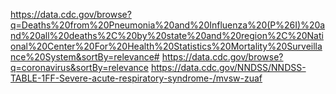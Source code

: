 https://data.cdc.gov/browse?q=Deaths%20from%20Pneumonia%20and%20Influenza%20(P%26I)%20and%20all%20deaths%2C%20by%20state%20and%20region%2C%20National%20Center%20For%20Health%20Statistics%20Mortality%20Surveillance%20System&sortBy=relevance#
https://data.cdc.gov/browse?q=coronavirus&sortBy=relevance
https://data.cdc.gov/NNDSS/NNDSS-TABLE-1FF-Severe-acute-respiratory-syndrome-/mvsw-zuaf